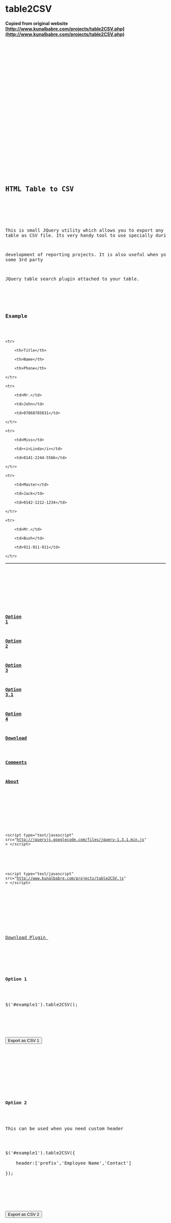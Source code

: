 table2CSV
=========

#### Copied from original website [http://www.kunalbabre.com/projects/table2CSV.php](http://www.kunalbabre.com/projects/table2CSV.php)

<pre>


<!DOCTYPE html>

<html xmlns="http://www.w3.org/1999/xhtml">



<head>

<meta content="text/html; charset=utf-8" http-equiv="Content-Type" >

<title>Jquery Table to CSV Plugin</title>

<script type="text/javascript" src="jquery-1.3.2.js" ></script>

<script type="text/javascript" src="table2CSV.js" ></script>

<script type="text/javascript" >

function show(num)

{

hideAll();

var obj='#o'+num;

$(obj).show( "slow" );



}



$(document).ready(function () {

   $('#o0,#o1,#o2,#o3,#o4,#o5,#o6').hide();

});



function hideAll()

{

$('#o0,#o1,#o2,#o3,#o4,#o5,#o6').hide();

}



</script>

</head>



<body>

<div style="float:left;width:550px">

<h2>HTML Table to CSV</h2>

<p align="justify">

This is small JQuery utility which allows you to export any HTML table as CSV file. Its very handy tool to use specially during 

development of reporting projects. It is also useful when you have some 3rd party 

JQuery table search plugin attached to your table.

</p>



<h3>Example </h3>

<table id="example1" border="1"  style="background-color:#FFFFCC" width="0%" cellpadding="3" cellspacing="3">

	<tr>

		<th>Title</th>

		<th>Name</th>

		<th>Phone</th>

	</tr>

	<tr>

		<td>Mr.</td>

		<td>John</td>

		<td>07868785831</td>

	</tr>

	<tr>

		<td>Miss</td>

		<td><i>Linda</i></td>

		<td>0141-2244-5566</td>

	</tr>

	<tr>

		<td>Master</td>

		<td>Jack</td>

		<td>0142-1212-1234</td>

	</tr>

	<tr>

		<td>Mr.</td>

		<td>Bush</td>

		<td>911-911-911</td>

	</tr>

</table>

<br>



<h4>

<a href="javascript: return false;" onclick="show(1); return false;">Option 1</a>&nbsp;

<a href="javascript: return false;" onclick="show(2);return false;">Option 2</a>&nbsp;

<a href="javascript: return false;" onclick="show(3);return false;">Option 3</a>&nbsp;

<a href="javascript: return false;" onclick="show(6);return false;">Option 3.1</a>&nbsp;

<a href="javascript: return false;" onclick="show(4);return false;">Option 4</a>&nbsp;



<a href="javascript: return false;" onclick="show(0);return false;">Download </a>&nbsp;



<a href="javascript: return false;" onclick="show(5);return false;">Comments</a>

<a href="http://www.kunalbabre.com/about_me/about_me.htm" >About </a>



</h4>



<div id="o0">

<code>

&lt;script type="text/javascript" src="http://jqueryjs.googlecode.com/files/jquery-1.3.1.min.js" &gt; &lt;/script&gt;

<br>

&lt;script type="text/javascript" src="http://www.kunalbabre.com/projects/table2CSV.js" &gt; &lt;/script&gt;

<br>

<br>





</code>

<a href="table2CSV.js">Download Plugin </a> &nbsp; &nbsp;

</div>



<div id="o1" >

<h4>Option 1</h4>



<pre>$('#example1').table2CSV();</pre>

<br>

<input value="Export as CSV 1" type="button" onclick="$('#example1').table2CSV()">

<br><br>

</div>

<div id="o2">

<h4>Option 2</h4>

This can be used when you need custom header<br>

<pre>

$('#example1').table2CSV({

	header:['prefix','Employee Name','Contact']

});

</pre>

<br>

<input value="Export as CSV 2" type="button" onclick="$('#example1').table2CSV({header:['prefix','Employee Name','Contact']})">

<br><br>



</div>



<div id="o3">
<h4>Option 3 </h4>

This can be used when you need to get output as string <br>

<pre>

alert(

$('#example1').table2CSV({

delivery:'value',

header:['prefix','Employee Name','Contact']

}));

</pre>

<br>



<input value="Export as CSV 3" type="button" onclick="alert($('#example1').table2CSV({delivery:'value',header:['prefix','Employee Name','Contact']}))">

<br> <br >
</div>

<div id="o6">

<h4>Option 3.1 - Generate CSV File  </h4>

This can be done by posting the csv value obtained above to PHP or any similar server side script.

<h5>Step 1: Html File</h5>
<pre>
&lt;form action="getCSV.php" method ="post" &gt; 
&lt;input type=&quot;hidden&quot; name=&quot;csv_text&quot; id=&quot;csv_text&quot;&gt;
&lt;input type=&quot;submit&quot; value=&quot;Get CSV File&quot; 
       onclick=&quot;getCSVData()&quot;
&lt;/form&gt;

&lt;script&gt;
function getCSVData(){
 var csv_value=$('#example1').table2CSV({delivery:'value'});
 $(&quot;#csv_text&quot;).val(csv_value);	
}
&lt;/script&gt;

</pre>

<h5>Step 2: PHP File ( getCSV.php )</h5>
<pre>
&lt;?php
header(&quot;Content-type: application/octet-stream&quot;);
header(&quot;Content-Disposition: attachment; filename=\&quot;my-data.csv\&quot;&quot;);
$data=stripcslashes($_REQUEST[&#39;csv_text&#39;]);
echo $data; 
?&gt;</pre>

<form action="getCSV.php" method ="get" > 
<input type="hidden" name="csv_text" id="csv_text">
<input type="submit" value="Get CSV File" 
       onclick="getCSVData()"
</form>

<script>
function getCSVData(){
 var csv_value=$('#example1').table2CSV({delivery:'value'});
 $("#csv_text").val(csv_value);
}
</script>

	<br><br>

</div>



<div id="o4">

<h4>Option 4</h4>

This can be used when you need different separator <br>

<pre>

alert(

$('#example1').table2CSV({

separator : ';',

delivery:'value',

header:['prefix','Employee Name','Contact']

}));

</pre>

<br>

<input value="Export as CSV 4" type="button" onclick="alert($('#example1').table2CSV({separator : ';',delivery:'value',header:['prefix','Employee Name','Contact']}))">



</div>

<div id="o5">

<form method="post" action="table2CSV.php">

<h4>Comments</h4>

Name:<br><input type="text" name="name"><br>
Email:<br><input type="text" name="email"><br>
Comments:<br><textarea name="comments" cols="30" rows="5"></textarea><br>

What is sum of 81 +  122:<br><input name="sum" type="text" /><br><br>
<input type="submit" value="Submit" />

</form>



<br />
<b>Fatal error</b>:  Out of memory (allocated 262144) (tried to allocate 79209512 bytes) in <b>/homepages/30/d447419538/htdocs/wsb7162780401/projects/table2CSV.php</b> on line <b>479</b><br />

</pre>
